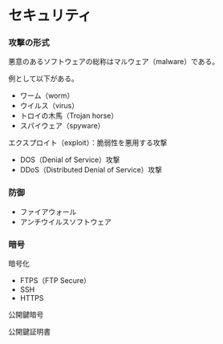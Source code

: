 # セキュリティ

### 攻撃の形式

悪意のあるソフトウェアの総称はマルウェア（malware）である。

例として以下がある。

- ワーム（worm）
- ウイルス（virus）
- トロイの木馬（Trojan horse）
- スパイウェア（spyware）

エクスプロイト（exploit）：脆弱性を悪用する攻撃

- DOS（Denial of Service）攻撃
- DDoS（Distributed Denial of Service）攻撃

### 防御

- ファイアウォール
- アンチウイルスソフトウェア

### 暗号

暗号化

- FTPS（FTP Secure）
- SSH
- HTTPS

公開鍵暗号

公開鍵証明書
